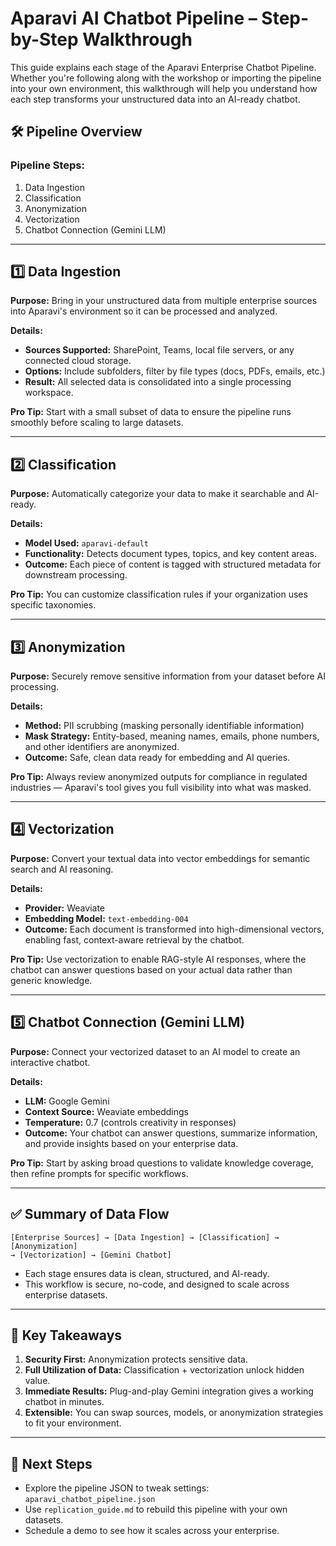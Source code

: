 # Aparavi AI Chatbot Pipeline – Step-by-Step Walkthrough

This guide explains each stage of the Aparavi Enterprise Chatbot Pipeline. Whether you're following along with the workshop or importing the pipeline into your own environment, this walkthrough will help you understand how each step transforms your unstructured data into an AI-ready chatbot.

## 🛠 Pipeline Overview

### Pipeline Steps:
1. Data Ingestion
2. Classification
3. Anonymization
4. Vectorization
5. Chatbot Connection (Gemini LLM)

---

## 1️⃣ Data Ingestion

**Purpose:** Bring in your unstructured data from multiple enterprise sources into Aparavi's environment so it can be processed and analyzed.

**Details:**
* **Sources Supported:** SharePoint, Teams, local file servers, or any connected cloud storage.
* **Options:** Include subfolders, filter by file types (docs, PDFs, emails, etc.)
* **Result:** All selected data is consolidated into a single processing workspace.

**Pro Tip:** Start with a small subset of data to ensure the pipeline runs smoothly before scaling to large datasets.

---

## 2️⃣ Classification

**Purpose:** Automatically categorize your data to make it searchable and AI-ready.

**Details:**
* **Model Used:** `aparavi-default`
* **Functionality:** Detects document types, topics, and key content areas.
* **Outcome:** Each piece of content is tagged with structured metadata for downstream processing.

**Pro Tip:** You can customize classification rules if your organization uses specific taxonomies.

---

## 3️⃣ Anonymization

**Purpose:** Securely remove sensitive information from your dataset before AI processing.

**Details:**
* **Method:** PII scrubbing (masking personally identifiable information)
* **Mask Strategy:** Entity-based, meaning names, emails, phone numbers, and other identifiers are anonymized.
* **Outcome:** Safe, clean data ready for embedding and AI queries.

**Pro Tip:** Always review anonymized outputs for compliance in regulated industries — Aparavi's tool gives you full visibility into what was masked.

---

## 4️⃣ Vectorization

**Purpose:** Convert your textual data into vector embeddings for semantic search and AI reasoning.

**Details:**
* **Provider:** Weaviate
* **Embedding Model:** `text-embedding-004`
* **Outcome:** Each document is transformed into high-dimensional vectors, enabling fast, context-aware retrieval by the chatbot.

**Pro Tip:** Use vectorization to enable RAG-style AI responses, where the chatbot can answer questions based on your actual data rather than generic knowledge.

---

## 5️⃣ Chatbot Connection (Gemini LLM)

**Purpose:** Connect your vectorized dataset to an AI model to create an interactive chatbot.

**Details:**
* **LLM:** Google Gemini
* **Context Source:** Weaviate embeddings
* **Temperature:** 0.7 (controls creativity in responses)
* **Outcome:** Your chatbot can answer questions, summarize information, and provide insights based on your enterprise data.

**Pro Tip:** Start by asking broad questions to validate knowledge coverage, then refine prompts for specific workflows.

---

## ✅ Summary of Data Flow

```
[Enterprise Sources] → [Data Ingestion] → [Classification] → [Anonymization] 
→ [Vectorization] → [Gemini Chatbot]
```

* Each stage ensures data is clean, structured, and AI-ready.
* This workflow is secure, no-code, and designed to scale across enterprise datasets.

---

## 🎯 Key Takeaways

1. **Security First:** Anonymization protects sensitive data.
2. **Full Utilization of Data:** Classification + vectorization unlock hidden value.
3. **Immediate Results:** Plug-and-play Gemini integration gives a working chatbot in minutes.
4. **Extensible:** You can swap sources, models, or anonymization strategies to fit your environment.

---

## 📂 Next Steps

* Explore the pipeline JSON to tweak settings: `aparavi_chatbot_pipeline.json`
* Use `replication_guide.md` to rebuild this pipeline with your own datasets.
* Schedule a demo to see how it scales across your enterprise.
